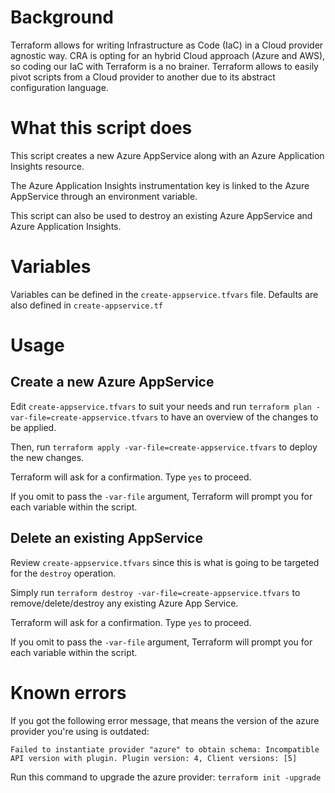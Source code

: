 # Background 
Terraform allows for writing Infrastructure as Code (IaC) in a Cloud provider agnostic way. CRA is opting for an hybrid Cloud approach (Azure and AWS), so coding our IaC with Terraform is a no brainer. Terraform allows to easily pivot scripts from a Cloud provider to another due to its abstract configuration language.

# What this script does

This script creates a new Azure AppService along with an Azure Application Insights resource.

The Azure Application Insights instrumentation key is linked to the Azure AppService through an environment variable.

This script can also be used to destroy an existing Azure AppService and Azure Application Insights.

# Variables
Variables can be defined in the `create-appservice.tfvars` file. Defaults are also defined in `create-appservice.tf`

# Usage

## Create a new Azure AppService
Edit `create-appservice.tfvars` to suit your needs and run `terraform plan -var-file=create-appservice.tfvars` to have an overview of the changes to be applied. 

Then, run `terraform apply -var-file=create-appservice.tfvars` to deploy the new changes.

Terraform will ask for a confirmation. Type `yes` to proceed.

If you omit to pass the `-var-file` argument, Terraform will prompt you for each variable within the script.

## Delete an existing AppService
Review `create-appservice.tfvars` since this is what is going to be targeted for the `destroy` operation.

Simply run `terraform destroy -var-file=create-appservice.tfvars` to remove/delete/destroy any existing Azure App Service. 

Terraform will ask for a confirmation. Type `yes` to proceed.

If you omit to pass the `-var-file` argument, Terraform will prompt you for each variable within the script.

# Known errors
If you got the following error message, that means the version of the azure provider you're using is outdated:

`Failed to instantiate provider "azure" to obtain schema: Incompatible API version with plugin. Plugin version: 4, Client versions: [5]`

Run this command to upgrade the azure provider: `terraform init -upgrade`